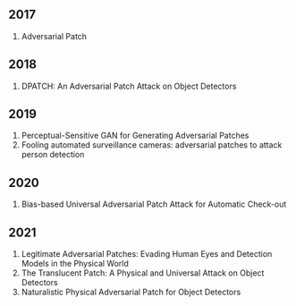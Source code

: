 ## 2017
1. Adversarial Patch
## 2018
1. DPATCH: An Adversarial Patch Attack on Object Detectors
## 2019
1. Perceptual-Sensitive GAN for Generating Adversarial Patches
2. Fooling automated surveillance cameras: adversarial patches to attack person detection
## 2020
1. Bias-based Universal Adversarial Patch Attack for Automatic Check-out
## 2021
1. Legitimate Adversarial Patches: Evading Human Eyes and Detection Models in the Physical World
2. The Translucent Patch: A Physical and Universal Attack on Object Detectors
3. Naturalistic Physical Adversarial Patch for Object Detectors
